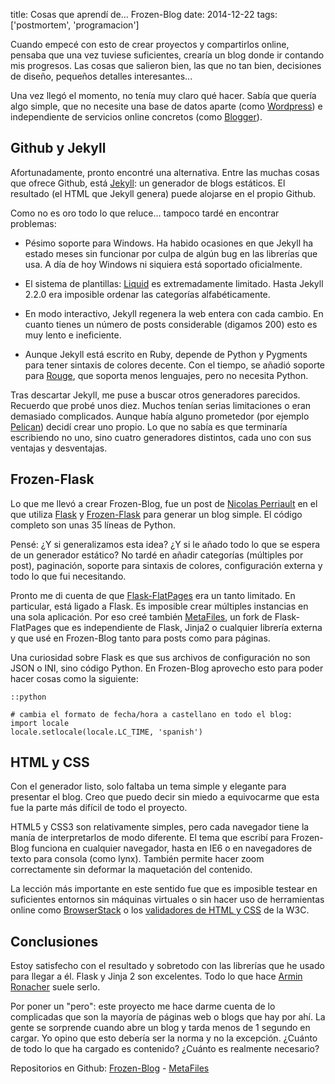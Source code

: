 title: Cosas que aprendí de... Frozen-Blog
date: 2014-12-22
tags: ['postmortem', 'programacion']

Cuando empecé con esto de crear proyectos y compartirlos online, pensaba
que una vez tuviese suficientes, crearía un blog donde ir contando mis
progresos. Las cosas que salieron bien, las que no tan bien, decisiones
de diseño, pequeños detalles interesantes...

Una vez llegó el momento, no tenía muy claro qué hacer. Sabía que quería algo
simple, que no necesite una base de datos aparte (como [Wordpress][]) e
independiente de servicios online concretos (como [Blogger][]).

[Blogger]: https://www.blogger.com
[Wordpress]: https://wordpress.org

## Github y Jekyll

Afortunadamente, pronto encontré una alternativa. Entre las muchas cosas
que ofrece Github, está [Jekyll][]: un generador de blogs estáticos.
El resultado (el HTML que Jekyll genera) puede alojarse en el propio Github.

Como no es oro todo lo que reluce... tampoco tardé en encontrar problemas:

* Pésimo soporte para Windows. Ha habido ocasiones en que Jekyll ha estado
  meses sin funcionar por culpa de algún bug en las librerías que usa.
  A día de hoy Windows ni siquiera está soportado oficialmente.

* El sistema de plantillas: [Liquid][] es extremadamente limitado.
  Hasta Jekyll 2.2.0 era imposible ordenar las categorías alfabéticamente.

* En modo interactivo, Jekyll regenera la web entera con cada cambio.
  En cuanto tienes un número de posts considerable (digamos 200) esto
  es muy lento e ineficiente.

* Aunque Jekyll está escrito en Ruby, depende de Python y Pygments para tener
  sintaxis de colores decente. Con el tiempo, se añadió soporte para [Rouge][],
  que soporta menos lenguajes, pero no necesita Python.

Tras descartar Jekyll, me puse a buscar otros generadores parecidos. Recuerdo
que probé unos diez. Muchos tenían serias limitaciones o eran demasiado
complicados. Aunque había alguno prometedor (por ejemplo [Pelican][]) decidí
crear uno propio. Lo que no sabía es que terminaría escribiendo no uno, sino
cuatro generadores distintos, cada uno con sus ventajas y desventajas.

[Jekyll]: https://help.github.com/articles/using-jekyll-with-pages
[Liquid]: http://liquidmarkup.org
[Pelican]: https://github.com/getpelican/pelican
[Rouge]: https://github.com/jneen/rouge

## Frozen-Flask

Lo que me llevó a crear Frozen-Blog, fue un post de [Nicolas Perriault][] en el
que utiliza [Flask][] y [Frozen-Flask][] para generar un blog simple.
El código completo son unas 35 líneas de Python.

Pensé: ¿Y si generalizamos esta idea? ¿Y si le añado todo lo que se espera de
un generador estático? No tardé en añadir categorías (múltiples por post),
paginación, soporte para sintaxis de colores, configuración externa y todo lo
que fui necesitando.

Pronto me di cuenta de que [Flask-FlatPages][] era un tanto limitado.
En particular, está ligado a Flask. Es imposible crear múltiples instancias
en una sola aplicación. Por eso creé también [MetaFiles][], un fork de
Flask-FlatPages que es independiente de Flask, Jinja2 o cualquier librería
externa y que usé en Frozen-Blog tanto para posts como para páginas.

Una curiosidad sobre Flask es que sus archivos de configuración no son JSON
o INI, sino código Python. En Frozen-Blog aprovecho esto para poder hacer
cosas como la siguiente:

    ::python

    # cambia el formato de fecha/hora a castellano en todo el blog:
    import locale
    locale.setlocale(locale.LC_TIME, 'spanish')

[Flask]: http://flask.pocoo.org
[Flask-FlatPages]: https://github.com/SimonSapin/Flask-FlatPages
[Frozen-Flask]: https://github.com/SimonSapin/Frozen-Flask
[Nicolas Perriault]: https://nicolas.perriault.net/code/2012/dead-easy-yet-powerful-static-website-generator-with-flask/

## HTML y CSS

Con el generador listo, solo faltaba un tema simple y elegante para presentar
el blog. Creo que puedo decir sin miedo a equivocarme que esta fue la parte
más difícil de todo el proyecto.

HTML5 y CSS3 son relativamente simples, pero cada navegador tiene la manía
de interpretarlos de modo diferente. El tema que escribí para Frozen-Blog
funciona en cualquier navegador, hasta en IE6 o en navegadores de texto
para consola (como lynx). También permite hacer zoom correctamente sin
deformar la maquetación del contenido.

La lección más importante en este sentido fue que es imposible testear en
suficientes entornos sin máquinas virtuales o sin hacer uso de herramientas
online como [BrowserStack][] o los [validadores de HTML y CSS][] de la W3C.

[BrowserStack]: http://www.browserstack.com
[validadores de HTML y CSS]: http://validator.w3.org

## Conclusiones

Estoy satisfecho con el resultado y sobretodo con las librerías que he usado
para llegar a él. Flask y Jinja 2 son excelentes. Todo lo que hace
[Armin Ronacher][] suele serlo.

Por poner un "pero": este proyecto me hace darme cuenta de lo complicadas
que son la mayoría de páginas web o blogs que hay por ahí. La gente se
sorprende cuando abre un blog y tarda menos de 1 segundo en cargar. Yo opino
que esto debería ser la norma y no la excepción. ¿Cuánto de todo lo que ha
cargado es contenido? ¿Cuánto es realmente necesario?

Repositorios en Github: [Frozen-Blog][] - [MetaFiles][]

[Armin Ronacher]: http://lucumr.pocoo.org

[Frozen-Blog]: https://github.com/Beluki/Frozen-Blog
[MetaFiles]: https://github.com/Beluki/MetaFiles

